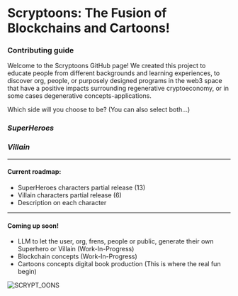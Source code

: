# Scryptoons: The Fusion of Blockchains and Cartoons!


### Contributing guide

Welcome to the Scryptoons GitHub page! We created this project to educate people from different backgrounds and learning experiences, to discover org, people, or purposely designed programs in the web3 space that have a positive impacts surrounding regenerative cryptoeconomy, or in some cases degenerative concepts-applications. 

Which side will you choose to be? (You can also select both...) 
### *SuperHeroes*
### *Villain*
--------------
#### Current roadmap: 
-  SuperHeroes characters partial release (13)
-  Villain characters partial release (6)
-  Description on each character
--------------
#### Coming up soon! 

- LLM to let the user, org, frens, people or public, generate their own Superhero or Villain (Work-In-Progress)
- Blockchain concepts (Work-In-Progress) 
- Cartoons concepts digital book production (This is where the real fun begin) 

![SCRYPT_OONS](https://github.com/sirlupinwatson/Scryptoons/assets/55941045/44d72709-d13c-4255-9c76-eba69fc5b921)
